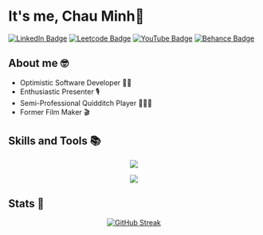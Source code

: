 # It's me, Chau Minh👋

<div id="badges">
<a href="https://www.linkedin.com/in/chauminhtruong/"><img src="https://img.shields.io/badge/LinkedIn-blue?style=for-the-badge&logo=linkedin&logoColor=white" alt="LinkedIn Badge"/></a>
<a href="https://leetcode.com/u/biradon/"><img src="https://img.shields.io/badge/LeetCode-000000?style=for-the-badge&logo=LeetCode&logoColor=#d16c06" alt="Leetcode Badge"/></a>
<a href="https://www.youtube.com/@biradon4444"><img src="https://img.shields.io/badge/YouTube-red?style=for-the-badge&logo=youtube&logoColor=white" alt="YouTube Badge"></a>
<a href="https://www.behance.net/truongchauminh"><img src="https://img.shields.io/badge/Behance-blue?style=for-the-badge&logo=behance&logoColor=white" alt="Behance Badge"></a>
</div>


## About me 🤓
- Optimistic Software Developer 🧑‍💻
- Enthusiastic Presenter 🎙️ 
- Semi-Professional Quidditch Player 🤾🧹🏐
- Former Film Maker 🎬 


## Skills and Tools 📚
<p align="center">
  <img src="https://skillicons.dev/icons?i=html,css,bootstrap,js,react,nodejs,expressjs,php,python,django,flask,java,spring,cs,dotnet" />
</p>
<p align="center">
  <img src="https://skillicons.dev/icons?i=aws,azure,vscode,git,linux,mysql,sqlite,mongodb,postgres,wordpress,firebase,docker,selenium,postman,figma" />
</p>

</div>


## Stats 🧗
<div align="center">
    <a href="https://git.io/streak-stats">
        <img src="http://github-readme-streak-stats.herokuapp.com?user=biradon" alt="GitHub Streak">
    </a>
</div>


